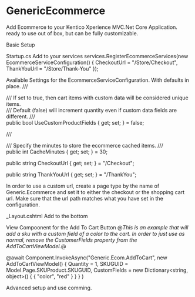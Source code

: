 # GenericEcommerce
Add Ecommerce to your Kentico Xperience MVC.Net Core Application.  ready to use out of box, but can be fully customizable.

Basic Setup

Startup.cs
Add to your services
services.RegisterEcommerceServices(new EcommerceServiceConfiguration() { CheckoutUrl = "/Store/Checkout", ThankYouUrl = "/Store/Thank-You" });

Available Settings for the EcommerceServiceConfiguration.  With defaults in place.
/// <summary> 
/// If set to true, then cart items with custom data will be considered unique items.  
/// Default (false) will increment quantity even if custom data fields are different.
/// </summary>
public bool UseCustomProductFields { get; set; } = false;

/// <summary>
/// Specify the minutes to store the ecommerce cached items.
/// </summary>
public int CacheMinutes { get; set; } = 30;

public string CheckoutUrl { get; set; } = "/Checkout";

public string ThankYouUrl { get; set; } = "/ThankYou";

In order to use a custom url, create a page type by the name of Generic.Ecommerce and set it to either the checkout or the shopping cart url.  Make sure that the url path matches what you have set in the configuration. 

_Layout.cshtml
Add to the bottom
<script src="~/hbscommerce/js/ecommerce.min.js"></script>
<script src="~/hbscommerce/js/ecommerceEvents.js"></script>

View Compoonent for the Add To Cart Button
@*This is an example that will add a sku with a custom field of a color to the cart.  In order to just use as normal, remove the CustomerFields property from the AddToCartViewModel.*@ 

@await Component.InvokeAsync("Generic.Ecom.AddToCart", new AddToCartViewModel() { Quantity = 1, SKUGUID = Model.Page.SKUProduct.SKUGUID, CustomFields = new Dictionary<string, object>() { { "color", "red" } } } )

Advanced setup and use comming.